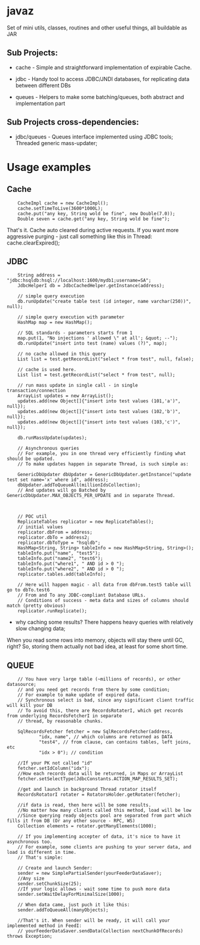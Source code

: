 javaz
=====

Set of mini utils, classes, routines and other useful things, all buildable as JAR

Sub Projects:
-------------

* cache - Simple and straightforward implementation of expirable Cache.

* jdbc - Handy tool to access JDBC/JNDI databases, for replicating data between different DBs

* queues - Helpers to make some batching/queues, both abstract and implementation part

Sub Projects cross-dependencies:
--------------------------------

* jdbc/queues - Queues interface implemented using JDBC tools; Threaded generic mass-updater;

Usage examples
==============

Cache
-----
        CacheImpl cache = new CacheImpl();
        cache.setTimeToLive(3600*1000L);
        cache.put("any key, String wold be fine", new Double(7.0));
        Double seven = cache.get("any key, String wold be fine");

That's it. Cache auto cleared during active requests. If you want more aggressive purging - just call something
like this in Thread:
        cache.clearExpired();


JDBC
----
        String address = "jdbc:hsqldb:hsql://localhost:1600/mydb1;username=SA";
        JdbcHelperI db = JdbcCachedHelper.getInstance(address);

        // simple query execution
        db.runUpdate("create table test (id integer, name varchar(250))", null);

        // simple query execution with parameter
        HashMap map = new HashMap();

        // SQL standards - parameters starts from 1
        map.put(1, "No injections ' allowed \" at all'; &quot; --");
        db.runUpdate("insert into test (name) values (?)", map);

        // no cache allowed in this query
        List list = test.getRecordList("select * from test", null, false);

        // cache is used here.
        List list = test.getRecordList("select * from test", null);

        // run mass update in single call - in single transaction/connection
        ArrayList updates = new ArrayList();
        updates.add(new Object[]{"insert into test values (101,'a')", null});
        updates.add(new Object[]{"insert into test values (102,'b')", null});
        updates.add(new Object[]{"insert into test values (103,'c')", null});

        db.runMassUpdate(updates);

        // Asynchronous queries
        // For example, you in one thread very efficiently finding what should be updated.
        // To make updates happen in separate Thread, is such simple as:

        GenericDbUpdater dbUpdater = GenericDbUpdater.getInstance("update test set name='x' where id", address);
        dbUpdater.addToQueueAll(millionIdsCollection);
        // And updates will go Batched by GenericDbUpdater.MAX_OBJECTS_PER_UPDATE and in separate Thread.



        // POC util
        ReplicateTables replicator = new ReplicateTables();
        // initial values
        replicator.dbFrom = address;
        replicator.dbTo = address2;
        replicator.dbToType = "hsqldb";
        HashMap<String, String> tableInfo = new HashMap<String, String>();
        tableInfo.put("name", "test5");
        tableInfo.put("name2", "test6");
        tableInfo.put("where1", " AND id > 0 ");
        tableInfo.put("where2", " AND id > 0 ");
        replicator.tables.add(tableInfo);

        // Here will happen magic - all data from dbFrom.test5 table will go to dbTo.test6
        // From and To any JDBC-compliant Database URLs.
        // Conditions of success - meta data and sizes of columns should match (pretty obvious)
        replicator.runReplicate();


* why caching some results? There happens heavy queries with relatively slow changing data;

 When you read some rows into memory, objects will stay there until GC, right? So, storing them actually
 not bad idea, at least for some short time.

QUEUE
-----

        // You have very large table (~millions of records), or other datasource;
        // and you need get records from there by some condition;
        // For example to make update of expired data.
        // Synchronous select is bad, since any significant client traffic will kill your DB
        // To avoid this, there are RecordsRotaterI, which get records from underlying RecordsFetcherI in separate
        // thread, by reasonable chunks.

        SqlRecordsFetcher fetcher = new SqlRecordsFetcher(address,
                "idx, name", // which columns are returned as DATA
                "test4", // from clause, can contains tables, left joins, etc
                "idx > 0"); // condition

        //If your PK not called "id"
        fetcher.setIdColumn("idx");
        //How each records data will be returned, in Maps or ArrayList
        fetcher.setSelectType(JdbcConstants.ACTION_MAP_RESULTS_SET);

        //get and launch in background Thread rotator itself
        RecordsRotatorI rotater = RotatorsHolder.getRotater(fetcher);

        //if data is read, then here will be some results.
        //No matter how many clients called this method, load will be low
        //Since querying ready objects pool are separated from part which fills it from DB (Or any other source - RPC, WS)
        Collection elements = rotater.getManyElements(1000);

        // If you implementing accepter of data, it's nice to have it asynchronous too.
        // For example, some clients are pushing to your server data, and load is different in time.
        // That's simple:

        // Create and launch Sender:
        sender = new SimplePartialSender(yourFeederDataSaver);
        //Any size
        sender.setChunkSize(25);
        //If your logic allows - wait some time to push more data
        sender.setWaitDelayForMinimalSize(1000);

        // When data came, just puch it like this:
        sender.addToQueueAll(manyObjects);

        //That's it. When sender will be ready, it will call your implemented method in FeedI:
        // yourFeederDataSaver.sendData(Collection nextChunkOfRecords) throws Exception;


